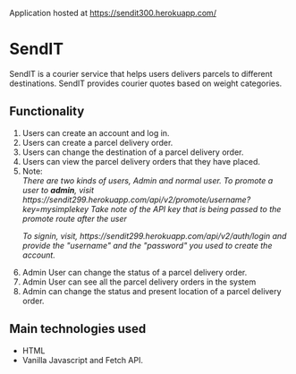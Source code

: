 Application hosted at https://sendit300.herokuapp.com/
<h1>SendIT</h1>
<p>SendIT is a courier service that helps users delivers parcels to different destinations. SendIT provides courier quotes based on weight categories.</p>
<h2>Functionality</h2>
<ol>
<li> Users can create an account and log in.</li>
<li> Users can create a parcel delivery order. </li>
<li> Users can change the destination of a parcel delivery order. </li>
<li> Users can view the parcel delivery orders that they have placed. </li>

<li> Note: <em><br>
There are two kinds of users, Admin and normal user. To promote a user to <b>admin</b>, visit https://sendit299.herokuapp.com/api/v2/promote/username?key=mysimplekey
<em>Take note of the API key that is being passed to the promote route after the user</em> </p>
<p>To signin, visit, https://sendit299.herokuapp.com/api/v2/auth/login and provide the "username" and the "password" you used to create the account. 
</em></li>
<li> Admin User can change the status of a parcel delivery order. </li>
<li> Admin User can see all the parcel delivery orders in the system </li>
<li> Admin can change the status and present location of a parcel delivery order. </li>
</ol>

<h2>Main technologies used</h2>
<ul>
<li> HTML</li>
<li>Vanilla Javascript and Fetch API.</li>
</ul>
